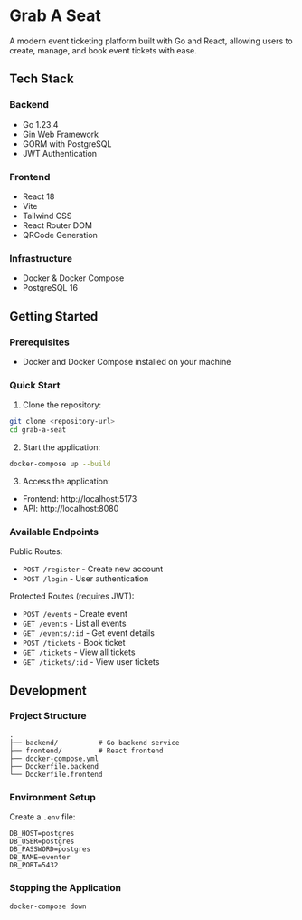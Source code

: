 # Grab A Seat

A modern event ticketing platform built with Go and React, allowing users to create, manage, and book event tickets with ease.

## Tech Stack

### Backend
- Go 1.23.4
- Gin Web Framework
- GORM with PostgreSQL
- JWT Authentication

### Frontend
- React 18
- Vite
- Tailwind CSS
- React Router DOM
- QRCode Generation

### Infrastructure
- Docker & Docker Compose
- PostgreSQL 16

## Getting Started

### Prerequisites
- Docker and Docker Compose installed on your machine

### Quick Start

1. Clone the repository:

```bash
git clone <repository-url>
cd grab-a-seat
```

2. Start the application:
```bash
docker-compose up --build
```

3. Access the application:
- Frontend: http://localhost:5173
- API: http://localhost:8080

### Available Endpoints

Public Routes:
- `POST /register` - Create new account
- `POST /login` - User authentication

Protected Routes (requires JWT):
- `POST /events` - Create event
- `GET /events` - List all events
- `GET /events/:id` - Get event details
- `POST /tickets` - Book ticket
- `GET /tickets` - View all tickets
- `GET /tickets/:id` - View user tickets

## Development

### Project Structure
```
.
├── backend/          # Go backend service
├── frontend/         # React frontend
├── docker-compose.yml
├── Dockerfile.backend
└── Dockerfile.frontend
```

### Environment Setup
Create a `.env` file:
```env
DB_HOST=postgres
DB_USER=postgres
DB_PASSWORD=postgres
DB_NAME=eventer
DB_PORT=5432
```

### Stopping the Application
```bash
docker-compose down
```
